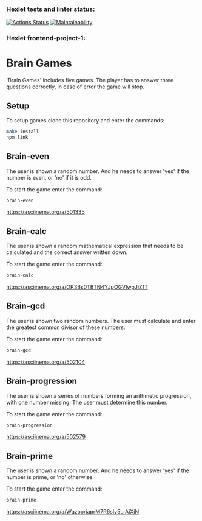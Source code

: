 ### Hexlet tests and linter status:
[![Actions Status](https://github.com/yuramummy/frontend-project-lvl1/workflows/hexlet-check/badge.svg)](https://github.com/yuramummy/frontend-project-lvl1/actions)
[![Maintainability](https://api.codeclimate.com/v1/badges/850b17f0883ba9dc9e5b/maintainability)](https://codeclimate.com/github/yuramummy/frontend-project-lvl1/maintainability)




### Hexlet frontend-project-1:

<h1>Brain Games</h1>
<p>'Brain Games' includes five games. The player has to answer three questions correctly, in case of error the game will stop.</p>

## Setup
To setup games clone this repository and enter the commands:
```sh
make install
npm link
```

## Brain-even
The user is shown a random number. And he needs to answer 'yes' if the number is even, or 'no' if it is odd.

To start the game enter the command:
```sh
brain-even
```
https://asciinema.org/a/501335

## Brain-calc
The user is shown a random mathematical expression that needs to be calculated and the correct answer written down.

To start the game enter the command:
```sh
brain-calc
```
https://asciinema.org/a/OK3Bs0TBTN4YJpOGVIwpJiZ1T

## Brain-gcd
The user is shown two random numbers. The user must calculate and enter the greatest common divisor of these numbers.

To start the game enter the command:
```sh
brain-gcd
```
https://asciinema.org/a/502104

## Brain-progression
The user is shown a series of numbers forming an arithmetic progression, with one number missing. The user must determine this number.

To start the game enter the command:
```sh
brain-progression
```
https://asciinema.org/a/502579

## Brain-prime
The user is shown a random number. And he needs to answer 'yes' if the number is prime, or 'no' otherwise.

To start the game enter the command:
```sh
brain-prime
```
https://asciinema.org/a/WqzooriaprM7R6sIv5LrAiXjN
